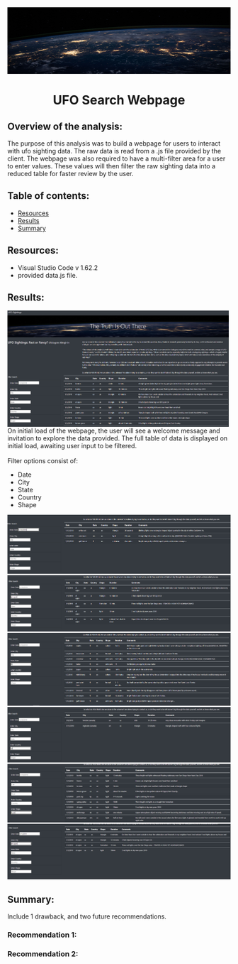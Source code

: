 <div class="container" align="center">
  <div style="background-image">
    <img src="https://github.com/nseddon/UFOs/blob/main/static/images/nasa.jpg" alt="UFOs" width="1000" height="150">
    <h1 align="center">UFO Search Webpage</h1>
  </div>
</div>
  
## Overview of the analysis:

The purpose of this analysis was to build a webpage for users to interact with ufo sighting data.  The raw data is read from a .js file provided by the client.  The webpage was also required to have a multi-filter area for a user to enter values.  These values will then filter the raw sighting data into a reduced table for faster review by the user.

## Table of contents:
* [Resources](#resources)
* [Results](#results)
* [Summary](#summary)

## Resources:
- Visual Studio Code v 1.62.2
- provided data.js file.

## Results:
<img border="0" align="Left" src="https://github.com/nseddon/UFOs/blob/main/static/images/Initial%20Page%20Load.PNG" width="500"> On initial load of the webpage, the user will see a welcome message and invitation to explore the data provided. The full table of data is displayed on initial load, awaiting user input to be filtered.
<br><br>Filter options consist of:
   -  Date
   -  City
   -  State
   -  Country
   -  Shape

![Date Only Filter.png](https://github.com/nseddon/UFOs/blob/main/static/images/Date%20Only%20Filter.PNG)
![City Only Filter.png](https://github.com/nseddon/UFOs/blob/main/static/images/City%20Only%20Filter.PNG)
![State Only Filter.png](https://github.com/nseddon/UFOs/blob/main/static/images/State%20Only%20Filter.PNG)
![Country Only Filter.png](https://github.com/nseddon/UFOs/blob/main/static/images/Country%20Only%20Filter.PNG)
![Shape Only Filter.png](https://github.com/nseddon/UFOs/blob/main/static/images/Shape%20Only%20Filter.PNG)
![Multiple Filters.png](https://github.com/nseddon/UFOs/blob/main/static/images/Multiple%20Filters.PNG)

## Summary:

Include 1 drawback, and two future recommendations.

### Recommendation 1:

### Recommendation 2:
